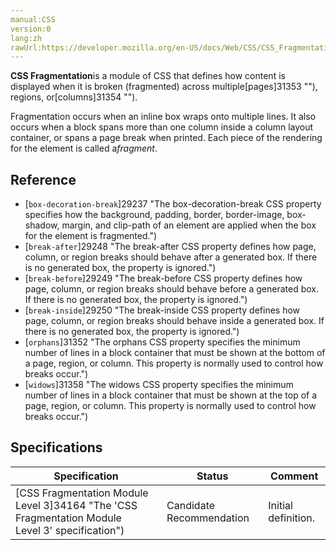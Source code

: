 ```yaml
---
manual:CSS
version:0
lang:zh
rawUrl:https://developer.mozilla.org/en-US/docs/Web/CSS/CSS_Fragmentation
---
```







**CSS Fragmentation**is a module of CSS that defines how content is displayed when it is broken (fragmented) across multiple[pages]31353 ""), regions, or[columns]31354 "").



Fragmentation occurs when an inline box wraps onto multiple lines. It also occurs when a block spans more than one column inside a column layout container, or spans a page break when printed. Each piece of the rendering for the element is called a*fragment*.


## Reference<a name="Reference"></a>

* [`box-decoration-break`]29237 "The box-decoration-break CSS property specifies how the background, padding, border, border-image, box-shadow, margin, and clip-path of an element are applied when the box for the element is fragmented.")
* [`break-after`]29248 "The break-after CSS property defines how page, column, or region breaks should behave after a generated box. If there is no generated box, the property is ignored.")
* [`break-before`]29249 "The break-before CSS property defines how page, column, or region breaks should behave before a generated box. If there is no generated box, the property is ignored.")
* [`break-inside`]29250 "The break-inside CSS property defines how page, column, or region breaks should behave inside a generated box. If there is no generated box, the property is ignored.")
* [`orphans`]31352 "The orphans CSS property specifies the minimum number of lines in a block container that must be shown at the bottom of a page, region, or column. This property is normally used to control how breaks occur.")
* [`widows`]31358 "The widows CSS property specifies the minimum number of lines in a block container that must be shown at the top of a page, region, or column. This property is normally used to control how breaks occur.")


## Specifications<a name="Specifications"></a>

Specification | Status | Comment 
 ---  |  ---  |  ---  | 
[CSS Fragmentation Module Level 3]34164 "The 'CSS Fragmentation Module Level 3' specification") | Candidate Recommendation | Initial definition. 




